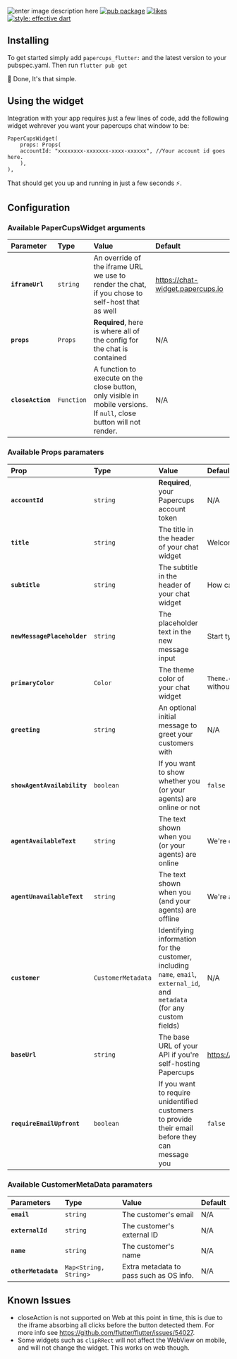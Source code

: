 ![enter image description here](https://i.imgur.com/QHer84L.png)
[![pub package](https://img.shields.io/pub/v/papercups_flutter.svg?label=papercups_flutter&color=blue)](https://pub.dev/packages/papercups_flutter) [![likes](https://badges.bar/papercups_flutter/likes)](https://pub.dev/packages/papercups_flutter/score)  [![style: effective dart](https://img.shields.io/badge/style-effective_dart-40c4ff.svg)](https://pub.dev/packages/effective_dart)
## Installing
To get started simply add `papercups_flutter:` and the latest version to your pubspec.yaml.
Then run `flutter pub get`

🎉 Done, It's that simple.
## Using the widget
Integration with your app requires just a few lines of code, add the following widget wehrever you want your papercups chat window to be:

    PaperCupsWidget(
	    props: Props(
	    accountId: "xxxxxxxx-xxxxxxx-xxxx-xxxxxx", //Your account id goes here.
	    ),
    ),
That should get you up and running in just a few seconds ⚡️.

## Configuration

### Available PaperCupsWidget arguments
| Parameter | Type | Value | Default |
| :--- | :--- | :----- | :------ |
| **`iframeUrl`** | `string` | An override of the iframe URL we use to render the chat, if you chose to self-host that as well | https://chat-widget.papercups.io |
| **`props`** | `Props` | **Required**, here is where all of the config for the chat is contained| N/A |
| **`closeAction`** | `Function` | A function to execute on the close button, only visible in mobile versions. If `null`, close button will not render.| N/A |

### Available Props paramaters
| Prop | Type | Value | Default |
| :--- | :--- | :----- | :------ |
| **`accountId`** | `string` | **Required**, your Papercups account token | N/A |
| **`title`** | `string` | The title in the header of your chat widget | Welcome! |
| **`subtitle`** | `string` | The subtitle in the header of your chat widget | How can we help you? |
| **`newMessagePlaceholder`** | `string` | The placeholder text in the new message input | Start typing... |
| **`primaryColor`** | `Color` | The theme color of your chat widget | `Theme.of(context).primaryColor` without alpha |
| **`greeting`** | `string` | An optional initial message to greet your customers with | N/A |
| **`showAgentAvailability`** | `boolean` | If you want to show whether you (or your agents) are online or not | `false` |
| **`agentAvailableText`** | `string` | The text shown when you (or your agents) are online | We're online right now! |
| **`agentUnavailableText`** | `string` | The text shown when you (and your agents) are offline | We're away at the moment. |
| **`customer`** | `CustomerMetadata` | Identifying information for the customer, including `name`, `email`, `external_id`, and `metadata` (for any custom fields) | N/A |
| **`baseUrl`** | `string` | The base URL of your API if you're self-hosting Papercups | https://app.papercups.io |
| **`requireEmailUpfront`** | `boolean` | If you want to require unidentified customers to provide their email before they can message you | `false` |

### Available CustomerMetaData paramaters
| Parameters | Type | Value | Default |
| :--- | :--- | :----- | :------ |
| **`email`** | `string` | The customer's email| N/A |
| **`externalId`** | `string` | The customer's external ID | N/A |
| **`name`** | `string` | The customer's name | N/A |
| **`otherMetadata`** | `Map<String, String>` | Extra metadata to pass such as OS info. | N/A |

## Known Issues

 - closeAction is not supported on Web at this point in time, this is due to the iframe absorbing all clicks before the button detected them. For more info see https://github.com/flutter/flutter/issues/54027.
 - Some widgets such as `clipRRect` will not affect the WebView on mobile, and will not change the widget. This works on web though.